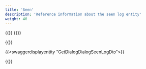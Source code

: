 ```yaml
---
title: 'Seen'
description: 'Reference information about the seen log entity'
weight: 40
---
```


{{<dialogportenswaggerselector>}}
{{<swaggerload>}}

{{<notyetwritten>}}


{{<swaggerdisplayentity "GetDialogDialogSeenLogDto">}}

{{<children />}}

